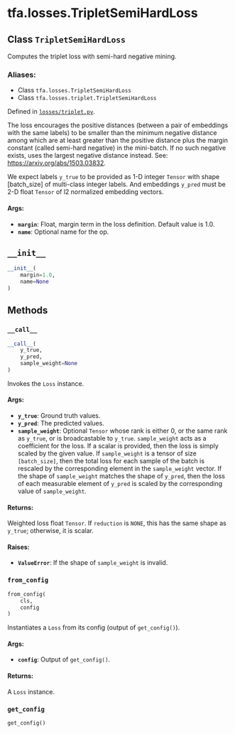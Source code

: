 <div itemscope itemtype="http://developers.google.com/ReferenceObject">
<meta itemprop="name" content="tfa.losses.TripletSemiHardLoss" />
<meta itemprop="path" content="Stable" />
<meta itemprop="property" content="__call__"/>
<meta itemprop="property" content="__init__"/>
<meta itemprop="property" content="from_config"/>
<meta itemprop="property" content="get_config"/>
</div>

# tfa.losses.TripletSemiHardLoss

## Class `TripletSemiHardLoss`

Computes the triplet loss with semi-hard negative mining.



### Aliases:

* Class `tfa.losses.TripletSemiHardLoss`
* Class `tfa.losses.triplet.TripletSemiHardLoss`



Defined in [`losses/triplet.py`](https://github.com/tensorflow/addons/tree/0.4-release/tensorflow_addons/losses/triplet.py).

<!-- Placeholder for "Used in" -->

The loss encourages the positive distances (between a pair of embeddings
with the same labels) to be smaller than the minimum negative distance
among which are at least greater than the positive distance plus the
margin constant (called semi-hard negative) in the mini-batch.
If no such negative exists, uses the largest negative distance instead.
See: https://arxiv.org/abs/1503.03832.

We expect labels `y_true` to be provided as 1-D integer `Tensor` with shape
[batch_size] of multi-class integer labels. And embeddings `y_pred` must be
2-D float `Tensor` of l2 normalized embedding vectors.

#### Args:


* <b>`margin`</b>: Float, margin term in the loss definition. Default value is 1.0.
* <b>`name`</b>: Optional name for the op.

<h2 id="__init__"><code>__init__</code></h2>

``` python
__init__(
    margin=1.0,
    name=None
)
```






## Methods

<h3 id="__call__"><code>__call__</code></h3>

``` python
__call__(
    y_true,
    y_pred,
    sample_weight=None
)
```

Invokes the `Loss` instance.


#### Args:


* <b>`y_true`</b>: Ground truth values.
* <b>`y_pred`</b>: The predicted values.
* <b>`sample_weight`</b>: Optional `Tensor` whose rank is either 0, or the same rank
  as `y_true`, or is broadcastable to `y_true`. `sample_weight` acts as a
  coefficient for the loss. If a scalar is provided, then the loss is
  simply scaled by the given value. If `sample_weight` is a tensor of size
  `[batch_size]`, then the total loss for each sample of the batch is
  rescaled by the corresponding element in the `sample_weight` vector. If
  the shape of `sample_weight` matches the shape of `y_pred`, then the
  loss of each measurable element of `y_pred` is scaled by the
  corresponding value of `sample_weight`.


#### Returns:

Weighted loss float `Tensor`. If `reduction` is `NONE`, this has the same
  shape as `y_true`; otherwise, it is scalar.



#### Raises:


* <b>`ValueError`</b>: If the shape of `sample_weight` is invalid.

<h3 id="from_config"><code>from_config</code></h3>

``` python
from_config(
    cls,
    config
)
```

Instantiates a `Loss` from its config (output of `get_config()`).


#### Args:


* <b>`config`</b>: Output of `get_config()`.


#### Returns:

A `Loss` instance.


<h3 id="get_config"><code>get_config</code></h3>

``` python
get_config()
```







